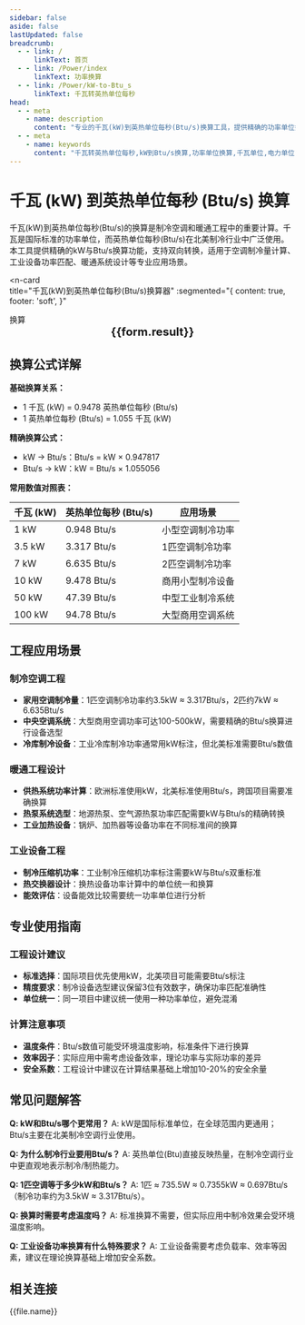 ```yaml
---
sidebar: false
aside: false
lastUpdated: false
breadcrumb:
  - - link: /
      linkText: 首页
  - - link: /Power/index
      linkText: 功率换算
  - - link: /Power/kW-to-Btu_s
      linkText: 千瓦转英热单位每秒
head:
  - - meta
    - name: description
      content: "专业的千瓦(kW)到英热单位每秒(Btu/s)换算工具，提供精确的功率单位换算公式和实时计算功能。适用于制冷空调、暖通工程、工业设备功率匹配等专业应用场景，支持kW与Btu/s双向换算。"
  - - meta
    - name: keywords
      content: "千瓦转英热单位每秒,kW到Btu/s换算,功率单位换算,千瓦单位,电力单位,功率计算公式,制冷功率换算,暖通工程单位,工业设备功率,Btu/s单位换算,功率单位换算工具,制冷与暖通行业单位"
---
```

# 千瓦 (kW) 到英热单位每秒 (Btu/s) 换算

千瓦(kW)到英热单位每秒(Btu/s)的换算是制冷空调和暖通工程中的重要计算。千瓦是国际标准的功率单位，而英热单位每秒(Btu/s)在北美制冷行业中广泛使用。本工具提供精确的kW与Btu/s换算功能，支持双向转换，适用于空调制冷量计算、工业设备功率匹配、暖通系统设计等专业应用场景。

<script setup>
import { onMounted,reactive,inject ,ref  } from 'vue'
import { NButton,NForm ,NFormItem,NInput,NInputNumber,NSelect,NCard,useMessage ,NGrid ,NGi } from 'naive-ui'
import { defineClientComponent } from 'vitepress'
import { Power } from '../../files';
const seoKey = [
  '千瓦转英热单位每秒',
  'kW到Btu/s换算',
  '功率单位换算',
  '千瓦单位',
  '电力单位',
  '功率计算公式',
  '制冷功率换算',
  '暖通工程单位',
  '工业设备功率',
  'Btu/s单位换算',
  '功率单位换算工具',
  '制冷与暖通行业单位'
];
const convert = inject('convert')
const options =  [
  { "label": "千瓦 (kW)","value": "kW" },
  { "label": "英热单位每秒 (Btu/s)","value": "Btu/s" }
];
const formRef = ref(null);
const rules = {
  number:{
    required: true,
    type: 'number',
    trigger: "blur",
    message: '请输入数字'
  },
  to:{
    required: true,
    trigger: "select",
    message: '请选择转换单位'
  },
  from:{
    required: true,
    trigger: "select",
    message: '请选择原始单位'
  }
}
const form = reactive({
  number:null,
  to:'',
  from:'',
  result:'',
  title:'千瓦转英热单位每秒',
})
const convertHandler = (e) => {
   e.preventDefault();
  formRef.value?.validate((errors)=>{
    if (!errors) {
      form.result = `${form.number}${form.from} = ${convert(form.number).from(form.from).to(form.to)}${form.to}`
    }
  })
}
</script>

<n-card  
  title="千瓦(kW)到英热单位每秒(Btu/s)换算器"
  :segmented="{
    content: true,
    footer: 'soft',
  }"
>
  <n-form size="large" :model="form" ref='formRef' :rules="rules">
    <n-form-item label="数值"  path="number">
      <n-input-number size="large" style="width:100%" :min="0" v-model:value="form.number"   placeholder="请输入要换算的数值" />
    </n-form-item>
    <n-form-item label="从" path="from">
      <n-select  size="large" :options="options" v-model:value="form.from" placeholder="请选择原始单位" />
    </n-form-item>
    <n-form-item label="到" path="to">
      <n-select  size="large" :options="options" v-model:value="form.to" placeholder="请选择换算单位" />
    </n-form-item>
    <n-form-item>
      <n-button type="info" style="width:100%" @click="convertHandler">换算</n-button>
    </n-form-item>
  </n-form>
  <n-card  embedded :bordered="false" hoverable>
    <div  style="text-align:center;font-size:20px;">
      <strong>{{form.result}}</strong>
    </div>
  </n-card>
  <template #footer>
    <div>
      <span v-for="item of seoKey">{{item}}，</span>
    </div>
  </template>
</n-card>

## 换算公式详解

**基础换算关系：**
- 1 千瓦 (kW) = 0.9478 英热单位每秒 (Btu/s)
- 1 英热单位每秒 (Btu/s) = 1.055 千瓦 (kW)

**精确换算公式：**
- kW → Btu/s：Btu/s = kW × 0.947817
- Btu/s → kW：kW = Btu/s × 1.055056

**常用数值对照表：**

| 千瓦 (kW) | 英热单位每秒 (Btu/s) | 应用场景 |
|-----------|---------------------|----------|
| 1 kW | 0.948 Btu/s | 小型空调制冷功率 |
| 3.5 kW | 3.317 Btu/s | 1匹空调制冷功率 |
| 7 kW | 6.635 Btu/s | 2匹空调制冷功率 |
| 10 kW | 9.478 Btu/s | 商用小型制冷设备 |
| 50 kW | 47.39 Btu/s | 中型工业制冷系统 |
| 100 kW | 94.78 Btu/s | 大型商用空调系统 |

## 工程应用场景

### 制冷空调工程
- **家用空调制冷量**：1匹空调制冷功率约3.5kW ≈ 3.317Btu/s，2匹约7kW ≈ 6.635Btu/s
- **中央空调系统**：大型商用空调功率可达100-500kW，需要精确的Btu/s换算进行设备选型
- **冷库制冷设备**：工业冷库制冷功率通常用kW标注，但北美标准需要Btu/s数值

### 暖通工程设计
- **供热系统功率计算**：欧洲标准使用kW，北美标准使用Btu/s，跨国项目需要准确换算
- **热泵系统选型**：地源热泵、空气源热泵功率匹配需要kW与Btu/s的精确转换
- **工业加热设备**：锅炉、加热器等设备功率在不同标准间的换算

### 工业设备工程
- **制冷压缩机功率**：工业制冷压缩机功率标注需要kW与Btu/s双重标准
- **热交换器设计**：换热设备功率计算中的单位统一和换算
- **能效评估**：设备能效比较需要统一功率单位进行分析

## 专业使用指南

### 工程设计建议
- **标准选择**：国际项目优先使用kW，北美项目可能需要Btu/s标注
- **精度要求**：制冷设备选型建议保留3位有效数字，确保功率匹配准确性
- **单位统一**：同一项目中建议统一使用一种功率单位，避免混淆

### 计算注意事项
- **温度条件**：Btu/s数值可能受环境温度影响，标准条件下进行换算
- **效率因子**：实际应用中需考虑设备效率，理论功率与实际功率的差异
- **安全系数**：工程设计中建议在计算结果基础上增加10-20%的安全余量

## 常见问题解答

**Q: kW和Btu/s哪个更常用？**
A: kW是国际标准单位，在全球范围内更通用；Btu/s主要在北美制冷空调行业使用。

**Q: 为什么制冷行业要用Btu/s？**
A: 英热单位(Btu)直接反映热量，在制冷空调行业中更直观地表示制冷/制热能力。

**Q: 1匹空调等于多少kW和Btu/s？**
A: 1匹 ≈ 735.5W ≈ 0.7355kW ≈ 0.697Btu/s（制冷功率约为3.5kW ≈ 3.317Btu/s）。

**Q: 换算时需要考虑温度吗？**
A: 标准换算不需要，但实际应用中制冷效果会受环境温度影响。

**Q: 工业设备功率换算有什么特殊要求？**
A: 工业设备需要考虑负载率、效率等因素，建议在理论换算基础上增加安全系数。

## 相关连接
<n-grid x-gap="12" :cols="2">
  <n-gi v-for="(file,index) in Power" :key="index">
    <n-button
      text
      tag="a"
      :href="file.path"
      type="info"
    >
      {{file.name}}
    </n-button>
  </n-gi>
</n-grid>